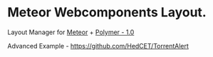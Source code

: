 <!--
  Title: Meteor Webcomponents Layout for Meteor Polymer integration
  Description: Layout manager for polymer/webcomponents in meteor.
  -->
# Meteor Webcomponents Layout.

Layout Manager for [Meteor](https://www.meteor.com/) + [Polymer - 1.0](https://www.polymer-project.org/) 

Advanced Example - https://github.com/HedCET/TorrentAlert
